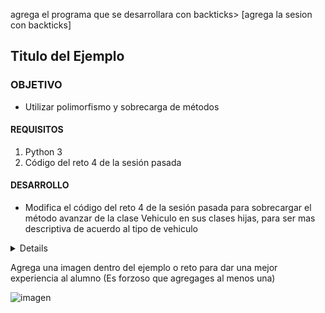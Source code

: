  

agrega el programa que se desarrollara con backticks> [agrega la sesion con backticks] 
	
## Titulo del Ejemplo 

### OBJETIVO 

- Utilizar polimorfismo y sobrecarga de métodos

#### REQUISITOS 

1. Python 3
2. Código del reto 4 de la sesión pasada

#### DESARROLLO

- Modifica el código del reto 4 de la sesión pasada para sobrecargar el método avanzar de la clase Vehiculo en sus clases hijas, para ser mas descriptiva de acuerdo al tipo de vehiculo

<details>
	class Vehiculo:
		def __init__(self,ruedas = 0, medio = 'medio', velocidad = 'no se mueve'):
			self.__ruedas = ruedas
			self.__velocidad = velocidad
			self.__medio = medio
		def avanzar(self):
			print("El vehiculo se mueve a velocidad {}".format(self.__velocidad))
		def __str__(self):
			return "ruedas {}, medio: {}, velocidad:{}".format(self.__ruedas, self.__medio, self.__velocidad)
		def describir(self):
			print("Es un vehiculo de {} ruedas".format(self.__ruedas))
			print("se mueve a velocidad {}".format(self.__velocidad))
			print("Su medio es {}".format(self.__medio))

	class Vehiculo_terrestre(Vehiculo):
		def __init__(self, ruedas=0, velocidad='no se mueve'):
			super().__init__(ruedas, 'tierra', velocidad)
		def estacionarse(self):
			print("El vehiculo está estacionado")
		def avanzar(self):
			print("El vehiculo avanza por el camino")

	class Vehiculo_acuatico(Vehiculo):
		def __init__(self, velocidad='no se mueve'):
			super().__init__(0, 'agua', velocidad)
		def undirse(self):
			print("El vehiculo se undió")
		def avanzar(self):
			print("El vehiculo avanza por el mar")

	class Vehiculo_aereo(Vehiculo):
		def __init__(self, ruedas=0, velocidad='no se mueve'):
			super().__init__(ruedas, 'aire', velocidad)
		def despegar(self):
			print("El vehiculo está despegando")
		def avanzar(self):
			print("El vehículo está volando")

	barco = Vehiculo_acuatico(velocidad='lenta')

	avion = Vehiculo_aereo(ruedas=4,velocidad='rapida')

	auto = Vehiculo_terrestre(ruedas=4,velocidad='media')
	barco.describir()

	avion.describir()

	auto.describir()

	auto.avanzar()
	avion.avanzar()

	print(avion)
	auto.estacionarse()
	avion.despegar()
	barco.undirse()
</details> 

Agrega una imagen dentro del ejemplo o reto para dar una mejor experiencia al alumno (Es forzoso que agregages al menos una)

![imagen](https://picsum.photos/200/300)

